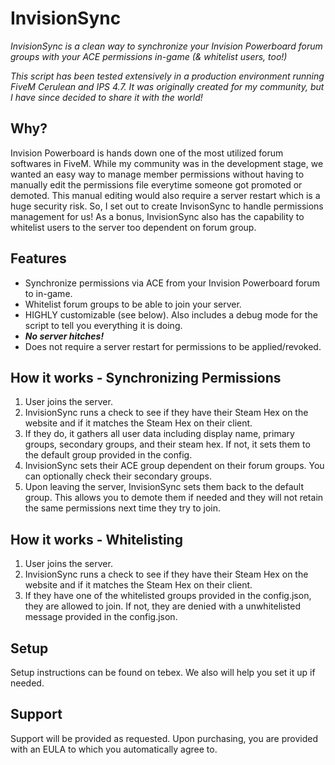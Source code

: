 # InvisionSync
*InvisionSync is a clean way to synchronize your Invision Powerboard forum groups with your ACE permissions in-game (& whitelist users, too!)*

*This script has been tested extensively in a production environment running FiveM Cerulean and IPS 4.7. It was originally created for my community, but I have since decided to share it with the world!*

**Why?**
-
Invision Powerboard is hands down one of the most utilized forum softwares in FiveM. While my community was in the development stage, we wanted an easy way to manage member permissions without having to manually edit the permissions file everytime someone got promoted or demoted. This manual editing would also require a server restart which is a huge security risk. So, I set out to create InvisonSync to handle permissions management for us! As a bonus, InvisionSync also has the capability to whitelist users to the server too dependent on forum group.

**Features**
- 
* Synchronize permissions via ACE from your Invision Powerboard forum to in-game.
* Whitelist forum groups to be able to join your server.
* HIGHLY customizable (see below). Also includes a debug mode for the script to tell you everything it is doing.
* ***No server hitches!***
* Does not require a server restart for permissions to be applied/revoked.

**How it works - Synchronizing Permissions**
-
1. User joins the server.
2. InvisionSync runs a check to see if they have their Steam Hex on the website and if it matches the Steam Hex on their client.
3. If they do, it gathers all user data including display name, primary groups, secondary groups, and their steam hex. If not, it sets them to the default group provided in the config.
4. InvisionSync sets their ACE group dependent on their forum groups. You can optionally check their secondary groups.
4. Upon leaving the server, InvisionSync sets them back to the default group. This allows you to demote them if needed and they will not retain the same permissions next time they try to join.

**How it works - Whitelisting**
-
1. User joins the server.
2. InvisionSync runs a check to see if they have their Steam Hex on the website and if it matches the Steam Hex on their client.
3. If they have one of the whitelisted groups provided in the config.json, they are allowed to join. If not, they are denied with a unwhitelisted message provided in the config.json.

**Setup**
-
Setup instructions can be found on tebex. We also will help you set it up if needed.

**Support**
-
Support will be provided as requested. Upon purchasing, you are provided with an EULA to which you automatically agree to.